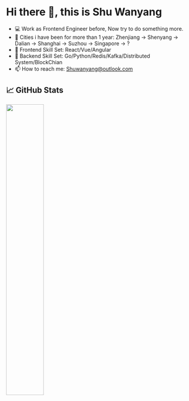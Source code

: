 # Hi there 👋, this is Shu Wanyang
- 💻 Work as Frontend Engineer before, Now try to do something more.
- 🏢 Cities i have been for more than 1 year: Zhenjiang -> Shenyang -> Dalian -> Shanghai -> Suzhou -> Singapore -> ?
- 🌱 Frontend Skill Set: React/Vue/Angular
- 🔭 Backend Skill Set: Go/Python/Redis/Kafka/Distributed System/BlockChian
- 📫 How to reach me: Shuwanyang@outlook.com
## &#x1f4c8; GitHub Stats

<a href="https://github.com/luqinwen">
    <img align="left" width="45%" src="https://github-readme-stats.vercel.app/api?username=Shonsama&theme=nightowl&show_icons=true" />
</a>

